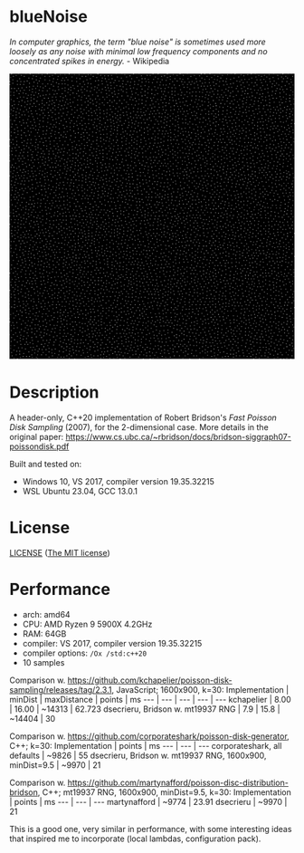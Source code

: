 # blueNoise

*In computer graphics, the term "blue noise" is sometimes used more loosely as any noise with minimal low frequency components and no concentrated spikes in energy.* - Wikipedia

![blue noise example](https://github.com/dsecrieru/blueNoise/blob/main/images/pdsBridson02.PNG)

# Description

A header-only, C++20 implementation of Robert Bridson's *Fast Poisson Disk Sampling* (2007), for the 2-dimensional case.
More details in the original paper: https://www.cs.ubc.ca/~rbridson/docs/bridson-siggraph07-poissondisk.pdf

Built and tested on:
- Windows 10, VS 2017, compiler version 19.35.32215
- WSL Ubuntu 23.04, GCC 13.0.1

# License

[LICENSE](./LICENSE) ([The MIT license](http://choosealicense.com/licenses/mit/))

# Performance
- arch: amd64
- CPU: AMD Ryzen 9 5900X 4.2GHz
- RAM: 64GB
- compiler: VS 2017, compiler version 19.35.32215
- compiler options:  `/Ox /std:c++20`
- 10 samples

Comparison w. https://github.com/kchapelier/poisson-disk-sampling/releases/tag/2.3.1, JavaScript; 1600x900, k=30:
Implementation | minDist | maxDistance | points | ms
--- | --- | --- | --- | ---
kchapelier | 8.00 | 16.00 | ~14313 | 62.723
dsecrieru, Bridson w. mt19937 RNG | 7.9 | 15.8 | ~14404 | 30

Comparison w. https://github.com/corporateshark/poisson-disk-generator, C++; k=30:
Implementation | points | ms
--- | --- | ---
corporateshark, all defaults | ~9826 | 55
dsecrieru, Bridson w. mt19937 RNG, 1600x900, minDist=9.5 | ~9970 | 21

Comparison w. https://github.com/martynafford/poisson-disc-distribution-bridson, C++; mt19937 RNG, 1600x900, minDist=9.5, k=30:
Implementation | points | ms
--- | --- | ---
martynafford | ~9774 | 23.91
dsecrieru | ~9970 | 21

This is a good one, very similar in performance, with some interesting ideas that inspired me to incorporate (local lambdas, configuration pack).
